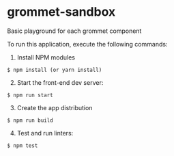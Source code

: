 # grommet-sandbox

Basic playground for each grommet component

To run this application, execute the following commands:

  1. Install NPM modules

  ```
  $ npm install (or yarn install)
  ```

  2. Start the front-end dev server:

  ```
  $ npm run start
  ```

  3. Create the app distribution

  ```
  $ npm run build
  ```

  4. Test and run linters:

  ```
  $ npm test
  ```
